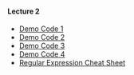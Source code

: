 #### Lecture 2

+ [Demo Code 1]()
+ [Demo Code 2]()
+ [Demo Code 3]()
+ [Demo Code 4]()
+ [Regular Expression Cheat Sheet](http://www.rexegg.com/regex-quickstart.html)
